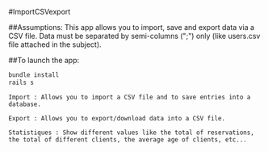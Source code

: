 #ImportCSVexport

##Assumptions:
This app allows you to import, save and export data via a CSV file.
Data must be separated by semi-columns (";") only (like users.csv file attached in the subject).

##To launch the app:
```ruby
bundle install
rails s
```

```
Import : Allows you to import a CSV file and to save entries into a database.
```

```
Export : Allows you to export/download data into a CSV file.
```

```
Statistiques : Show different values like the total of reservations, the total of different clients, the average age of clients, etc...
```